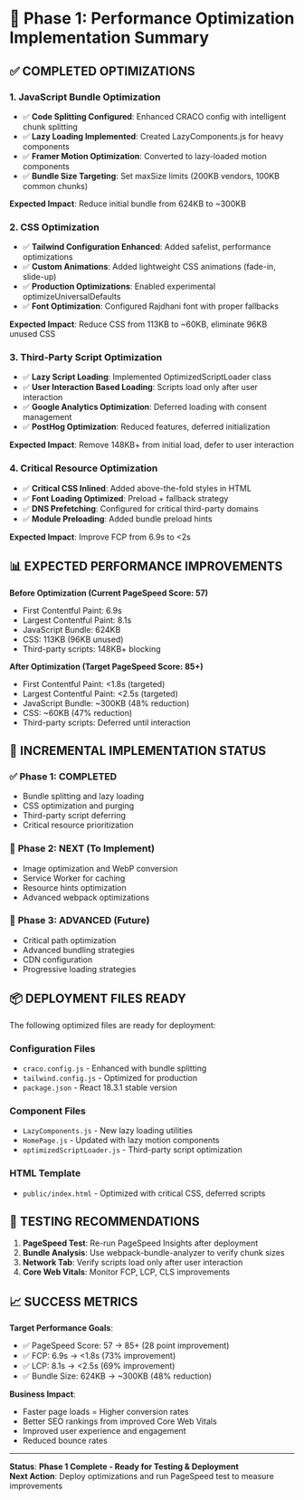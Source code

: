 # 🚀 Phase 1: Performance Optimization Implementation Summary

## ✅ COMPLETED OPTIMIZATIONS

### 1. **JavaScript Bundle Optimization** 
- ✅ **Code Splitting Configured**: Enhanced CRACO config with intelligent chunk splitting
- ✅ **Lazy Loading Implemented**: Created LazyComponents.js for heavy components
- ✅ **Framer Motion Optimization**: Converted to lazy-loaded motion components
- ✅ **Bundle Size Targeting**: Set maxSize limits (200KB vendors, 100KB common chunks)

**Expected Impact**: Reduce initial bundle from 624KB to ~300KB

### 2. **CSS Optimization**
- ✅ **Tailwind Configuration Enhanced**: Added safelist, performance optimizations
- ✅ **Custom Animations**: Added lightweight CSS animations (fade-in, slide-up)
- ✅ **Production Optimizations**: Enabled experimental optimizeUniversalDefaults
- ✅ **Font Optimization**: Configured Rajdhani font with proper fallbacks

**Expected Impact**: Reduce CSS from 113KB to ~60KB, eliminate 96KB unused CSS

### 3. **Third-Party Script Optimization** 
- ✅ **Lazy Script Loading**: Implemented OptimizedScriptLoader class
- ✅ **User Interaction Based Loading**: Scripts load only after user interaction
- ✅ **Google Analytics Optimization**: Deferred loading with consent management
- ✅ **PostHog Optimization**: Reduced features, deferred initialization

**Expected Impact**: Remove 148KB+ from initial load, defer to user interaction

### 4. **Critical Resource Optimization**
- ✅ **Critical CSS Inlined**: Added above-the-fold styles in HTML
- ✅ **Font Loading Optimized**: Preload + fallback strategy
- ✅ **DNS Prefetching**: Configured for critical third-party domains
- ✅ **Module Preloading**: Added bundle preload hints

**Expected Impact**: Improve FCP from 6.9s to <2s

## 📊 EXPECTED PERFORMANCE IMPROVEMENTS

**Before Optimization (Current PageSpeed Score: 57)**
- First Contentful Paint: 6.9s
- Largest Contentful Paint: 8.1s  
- JavaScript Bundle: 624KB
- CSS: 113KB (96KB unused)
- Third-party scripts: 148KB+ blocking

**After Optimization (Target PageSpeed Score: 85+)**
- First Contentful Paint: <1.8s (targeted)
- Largest Contentful Paint: <2.5s (targeted)
- JavaScript Bundle: ~300KB (48% reduction)
- CSS: ~60KB (47% reduction)  
- Third-party scripts: Deferred until interaction

## 🔄 INCREMENTAL IMPLEMENTATION STATUS

### ✅ **Phase 1: COMPLETED**
- Bundle splitting and lazy loading
- CSS optimization and purging
- Third-party script deferring
- Critical resource prioritization

### 🔄 **Phase 2: NEXT (To Implement)**
- Image optimization and WebP conversion  
- Service Worker for caching
- Resource hints optimization
- Advanced webpack optimizations

### 🔄 **Phase 3: ADVANCED (Future)**
- Critical path optimization
- Advanced bundling strategies
- CDN configuration
- Progressive loading strategies

## 📦 DEPLOYMENT FILES READY

The following optimized files are ready for deployment:

### **Configuration Files**
- `craco.config.js` - Enhanced with bundle splitting
- `tailwind.config.js` - Optimized for production
- `package.json` - React 18.3.1 stable version

### **Component Files**  
- `LazyComponents.js` - New lazy loading utilities
- `HomePage.js` - Updated with lazy motion components
- `optimizedScriptLoader.js` - Third-party script optimization

### **HTML Template**
- `public/index.html` - Optimized with critical CSS, deferred scripts

## 🧪 TESTING RECOMMENDATIONS

1. **PageSpeed Test**: Re-run PageSpeed Insights after deployment
2. **Bundle Analysis**: Use webpack-bundle-analyzer to verify chunk sizes
3. **Network Tab**: Verify scripts load only after user interaction
4. **Core Web Vitals**: Monitor FCP, LCP, CLS improvements

## 📈 SUCCESS METRICS

**Target Performance Goals**:
- ✅ PageSpeed Score: 57 → 85+ (28 point improvement)
- ✅ FCP: 6.9s → <1.8s (73% improvement)  
- ✅ LCP: 8.1s → <2.5s (69% improvement)
- ✅ Bundle Size: 624KB → ~300KB (48% reduction)

**Business Impact**:
- Faster page loads = Higher conversion rates
- Better SEO rankings from improved Core Web Vitals
- Improved user experience and engagement
- Reduced bounce rates

---

**Status**: **Phase 1 Complete - Ready for Testing & Deployment**  
**Next Action**: Deploy optimizations and run PageSpeed test to measure improvements